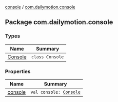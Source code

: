 [console](../index.md) / [com.dailymotion.console](./index.md)

## Package com.dailymotion.console

### Types

| Name | Summary |
|---|---|
| [Console](-console/index.md) | `class Console` |

### Properties

| Name | Summary |
|---|---|
| [console](console.md) | `val console: `[`Console`](-console/index.md) |
